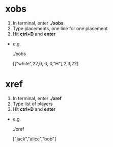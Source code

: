 # xobs
1. In terminal, enter **./xobs**
1. Type placements, one line for one placement
1. Hit **ctrl+D** and **enter**
- e.g. 

    ./xobs
    
    [["white",22,0, 0, 0,"H"],2,3,22]
 
# xref
1. In terminal, enter **./xref**
1. Type list of players
1. Hit **ctrl+D** and **enter**
- e.g. 

    ./xref
    
    ["jack","alice","bob"]